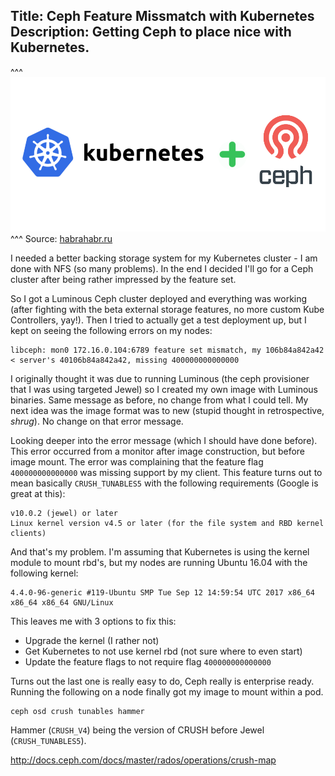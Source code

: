 Title: Ceph Feature Missmatch with Kubernetes
Description: Getting Ceph to place nice with Kubernetes.
---

^^^
![Kubernetes + Ceph](/content/images/2017/kubernetes-plus-ceph.png)
^^^ Source: [habrahabr.ru](https://habrahabr.ru/company/flant/blog/329666/)

I needed a better backing storage system for my Kubernetes cluster - I am done with NFS (so many problems). In the end I decided I'll go for a Ceph cluster after being rather impressed by the feature set.

So I got a Luminous Ceph cluster deployed and everything was working (after fighting with the beta external storage features, no more custom Kube Controllers, yay!). Then I tried to actually get a test deployment up, but I kept on seeing the following errors on my nodes:

```
libceph: mon0 172.16.0.104:6789 feature set mismatch, my 106b84a842a42 < server's 40106b84a842a42, missing 400000000000000
```

I originally thought it was due to running Luminous (the ceph provisioner that I was using targeted Jewel) so I created my own image with Luminous binaries. Same message as before, no change from what I could tell. My next idea was the image format was to new (stupid thought in retrospective, *shrug*). No change on that error message.

Looking deeper into the error message (which I should have done before). This error occurred from a monitor after image construction, but before image mount. The error was complaining that the feature flag `400000000000000` was missing support by my client. This feature turns out to mean basically `CRUSH_TUNABLES5` with the following requirements (Google is great at this):

```
v10.0.2 (jewel) or later
Linux kernel version v4.5 or later (for the file system and RBD kernel clients)
```

And that's my problem. I'm assuming that Kubernetes is using the kernel module to mount rbd's, but my nodes are running Ubuntu 16.04 with the following kernel:

```
4.4.0-96-generic #119-Ubuntu SMP Tue Sep 12 14:59:54 UTC 2017 x86_64 x86_64 x86_64 GNU/Linux
```

This leaves me with 3 options to fix this:

* Upgrade the kernel (I rather not)
* Get Kubernetes to not use kernel rbd (not sure where to even start)
* Update the feature flags to not require flag `400000000000000`

Turns out the last one is really easy to do, Ceph really is enterprise ready. Running the following on a node finally got my image to mount within a pod.

```
ceph osd crush tunables hammer
```

Hammer (`CRUSH_V4`) being the version of CRUSH before Jewel (`CRUSH_TUNABLES5`).

http://docs.ceph.com/docs/master/rados/operations/crush-map